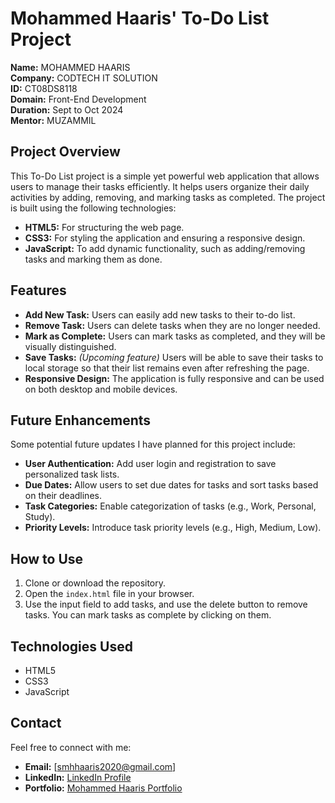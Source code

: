 # Mohammed Haaris' To-Do List Project

**Name:** MOHAMMED HAARIS  
**Company:** CODTECH IT SOLUTION  
**ID:** CT08DS8118  
**Domain:** Front-End Development  
**Duration:** Sept to Oct 2024  
**Mentor:** MUZAMMIL  

## Project Overview

This To-Do List project is a simple yet powerful web application that allows users to manage their tasks efficiently. It helps users organize their daily activities by adding, removing, and marking tasks as completed. The project is built using the following technologies:

- **HTML5:** For structuring the web page.
- **CSS3:** For styling the application and ensuring a responsive design.
- **JavaScript:** To add dynamic functionality, such as adding/removing tasks and marking them as done.

## Features

- **Add New Task:** Users can easily add new tasks to their to-do list.
- **Remove Task:** Users can delete tasks when they are no longer needed.
- **Mark as Complete:** Users can mark tasks as completed, and they will be visually distinguished.
- **Save Tasks:** *(Upcoming feature)* Users will be able to save their tasks to local storage so that their list remains even after refreshing the page.
- **Responsive Design:** The application is fully responsive and can be used on both desktop and mobile devices.

## Future Enhancements

Some potential future updates I have planned for this project include:

- **User Authentication:** Add user login and registration to save personalized task lists.
- **Due Dates:** Allow users to set due dates for tasks and sort tasks based on their deadlines.
- **Task Categories:** Enable categorization of tasks (e.g., Work, Personal, Study).
- **Priority Levels:** Introduce task priority levels (e.g., High, Medium, Low).

## How to Use

1. Clone or download the repository.
2. Open the `index.html` file in your browser.
3. Use the input field to add tasks, and use the delete button to remove tasks. You can mark tasks as complete by clicking on them.

## Technologies Used

- HTML5
- CSS3
- JavaScript

## Contact

Feel free to connect with me:

- **Email:** [smhhaaris2020@gmail.com]
- **LinkedIn:** [LinkedIn Profile](www.linkedin.com/in/mohammedhaaris12)  <!-- Replace with your actual LinkedIn URL -->
- **Portfolio:** [Mohammed Haaris Portfolio](https://mohammed-haaris.github.io/)  <!-- Replace with your actual portfolio URL -->

